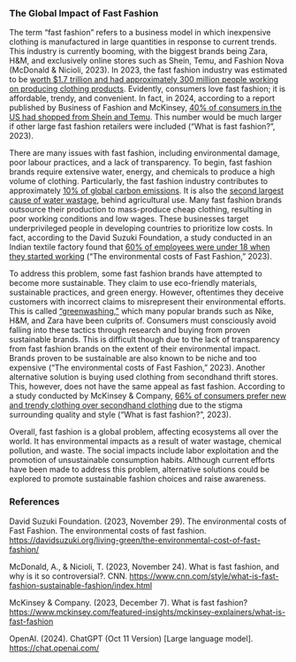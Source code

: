 ### The Global Impact of Fast Fashion 

The term “fast fashion” refers to a business model in which inexpensive clothing is manufactured in large quantities in response to current trends. This industry is currently booming, with the biggest brands being Zara, H&M, and exclusively online stores such as Shein, Temu, and Fashion Nova (McDonald & Nicioli, 2023). In 2023, the fast fashion industry was estimated to be [worth $1.7 trillion and had approximately 300 million people working on producing clothing products](https://www.mckinsey.com/featured-insights/mckinsey-explainers/what-is-fast-fashion). Evidently, consumers love fast fashion; it is affordable, trendy, and convenient. In fact, in 2024, according to a report published by Business of Fashion and McKinsey, [40% of consumers in the US had shopped from Shein and Temu](https://www.mckinsey.com/featured-insights/mckinsey-explainers/what-is-fast-fashion). This number would be much larger if other large fast fashion retailers were included (“What is fast fashion?”, 2023). 

There are many issues with fast fashion, including environmental damage, poor labour practices, and a lack of transparency. To begin, fast fashion brands require extensive water, energy, and chemicals to produce a high volume of clothing. Particularly, the fast fashion industry contributes to approximately [10% of global carbon emissions](https://davidsuzuki.org/living-green/the-environmental-cost-of-fast-fashion/). It is also the [second largest cause of water wastage](https://davidsuzuki.org/living-green/the-environmental-cost-of-fast-fashion/), behind agricultural use. Many fast fashion brands outsource their production to mass-produce cheap clothing, resulting in poor working conditions and low wages. These businesses target underprivileged people in developing countries to prioritize low costs. In fact, according to the David Suzuki Foundation, a study conducted in an Indian textile factory found that [60% of employees were under 18 when they started working](https://davidsuzuki.org/living-green/the-environmental-cost-of-fast-fashion/) (“The environmental costs of Fast Fashion,” 2023).  

To address this problem, some fast fashion brands have attempted to become more sustainable. They claim to use eco-friendly materials, sustainable practices, and green energy. However, oftentimes they deceive customers with incorrect claims to misrepresent their environmental efforts. This is called [“greenwashing,”](https://davidsuzuki.org/living-green/the-environmental-cost-of-fast-fashion/) which many popular brands such as Nike, H&M, and Zara have been culprits of. Consumers must consciously avoid falling into these tactics through research and buying from proven sustainable brands. This is difficult though due to the lack of transparency from fast fashion brands on the extent of their environmental impact. Brands proven to be sustainable are also known to be niche and too expensive (“The environmental costs of Fast Fashion,” 2023). Another alternative solution is buying used clothing from secondhand thrift stores. This, however, does not have the same appeal as fast fashion. According to a study conducted by McKinsey & Company, [66% of consumers prefer new and trendy clothing over secondhand clothing](https://www.mckinsey.com/featured-insights/mckinsey-explainers/what-is-fast-fashion) due to the stigma surrounding quality and style (“What is fast fashion?”, 2023). 

Overall, fast fashion is a global problem, affecting ecosystems all over the world. It has environmental impacts as a result of water wastage, chemical pollution, and waste. The social impacts include labor exploitation and the promotion of unsustainable consumption habits. Although current efforts have been made to address this problem, alternative solutions could be explored to promote sustainable fashion choices and raise awareness. 

### References
David Suzuki Foundation. (2023, November 29). The environmental costs of Fast Fashion. The environmental costs of fast 
    fashion. https://davidsuzuki.org/living-green/the-environmental-cost-of-fast-fashion/

McDonald, A., & Nicioli, T. (2023, November 24). What is fast fashion, and why is it so controversial?. CNN. 
    https://www.cnn.com/style/what-is-fast-fashion-sustainable-fashion/index.html  

McKinsey & Company. (2023, December 7). What is fast fashion? 
    https://www.mckinsey.com/featured-insights/mckinsey-explainers/what-is-fast-fashion 

OpenAI. (2024). ChatGPT (Oct 11 Version) [Large language model]. https://chat.openai.com/
